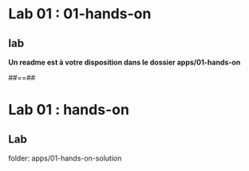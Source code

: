 <!-- .slide: class="exercice" -->
# Lab 01 : 01-hands-on
## lab
<b>Un readme est à votre disposition dans le dossier apps/01-hands-on</b>
<!-- .element: class="full-center" -->
##==##

<!-- .slide: class="exercice full-center" -->
# Lab 01 : hands-on
## Lab
folder: apps/01-hands-on-solution
<!-- .element: class="bold"-->

